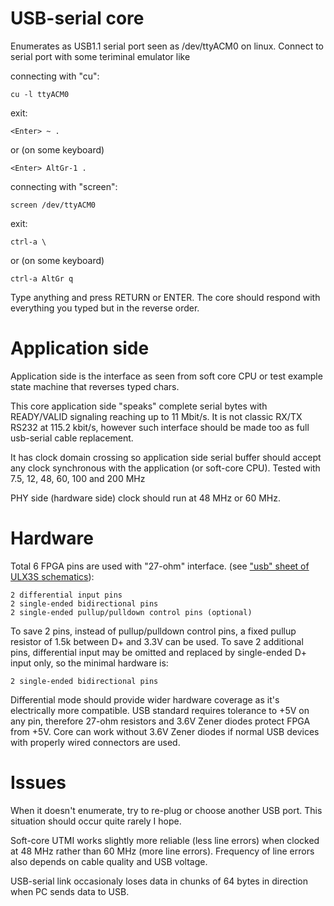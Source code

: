 # USB-serial core

Enumerates as USB1.1 serial port seen as /dev/ttyACM0 on linux.
Connect to serial port with some teriminal emulator like

connecting with "cu":

    cu -l ttyACM0

exit:

    <Enter> ~ .

or (on some keyboard)

    <Enter> AltGr-1 .

connecting with "screen":

    screen /dev/ttyACM0

exit:

    ctrl-a \

or (on some keyboard)

    ctrl-a AltGr q

Type anything and press RETURN or ENTER.
The core should respond with everything you typed
but in the reverse order.

# Application side

Application side is the interface as 
seen from soft core CPU or test example state machine that reverses typed chars.

This core application side "speaks" complete serial bytes with READY/VALID signaling
reaching up to 11 Mbit/s. It is not classic RX/TX RS232 at 115.2 kbit/s, however
such interface should be made too as full usb-serial cable replacement.

It has clock domain crossing so application side serial buffer should
accept any clock synchronous with the application (or soft-core CPU).
Tested with 7.5, 12, 48, 60, 100 and 200 MHz 

PHY side (hardware side) clock should run at 48 MHz or 60 MHz.

# Hardware

Total 6 FPGA pins are used with "27-ohm" interface.
(see ["usb" sheet of ULX3S schematics](https://github.com/emard/ulx3s/tree/master/doc/schematics.pdf)):

    2 differential input pins
    2 single-ended bidirectional pins
    2 single-ended pullup/pulldown control pins (optional)

To save 2 pins, instead of pullup/pulldown control pins,
a fixed pullup resistor of 1.5k between D+ and 3.3V can be used.
To save 2 additional pins, differential input may be omitted
and replaced by single-ended D+ input only, so the minimal hardware is:

    2 single-ended bidirectional pins

Differential mode should provide wider hardware coverage
as it's electrically more compatible.
USB standard requires tolerance to +5V on any pin,
therefore 27-ohm resistors and 3.6V Zener diodes protect FPGA from +5V.
Core can work without 3.6V Zener diodes if normal
USB devices with properly wired connectors are used.

# Issues

When it doesn't enumerate, try to re-plug or choose another USB port.
This situation should occur quite rarely I hope.

Soft-core UTMI works slightly more reliable (less line errors) 
when clocked at 48 MHz rather than 60 MHz (more line errors).
Frequency of line errors also depends on cable quality and USB voltage.

USB-serial link occasionaly loses data in chunks of 64 bytes 
in direction when PC sends data to USB.
